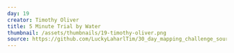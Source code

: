 ```yaml
---
day: 19
creator: Timothy Oliver
title: 5 Minute Trial by Water
thumbnail: /assets/thumbnails/19-timothy-oliver.png
source: https://github.com/LuckyLaharlTim/30_day_mapping_challenge_source/raw/main/30DayMappingWork/all_maps.Rmd  
---
```

